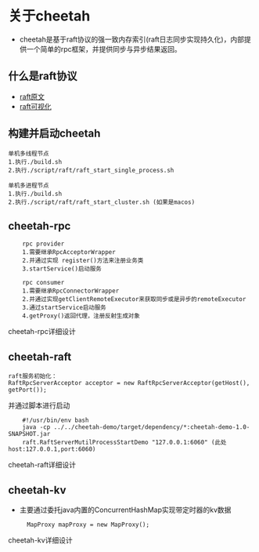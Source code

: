 # 关于cheetah
- cheetah是基于raft协议的强一致内存索引(raft日志同步实现持久化)，内部提供一个简单的rpc框架，并提供同步与异步结果返回。
## 什么是raft协议
- [raft原文](https://pdos.csail.mit.edu/6.824/papers/raft-extended.pdf)
- [raft可视化](http://thesecretlivesofdata.com/raft/)

## 构建并启动cheetah
	单机多线程节点
	1.执行./build.sh
	2.执行./script/raft/raft_start_single_process.sh 
	
	单机多进程节点
	1.执行./build.sh
	2.执行./script/raft/raft_start_cluster.sh (如果是macos)

## cheetah-rpc
		rpc provider
		1.需要继承RpcAcceptorWrapper
		2.并通过实现 register()方法来注册业务类
		3.startService()启动服务
		
		rpc consumer
		1.需要继承RpcConnectorWrapper
		2.并通过实现getClientRemoteExecutor来获取同步或是异步的remoteExecutor
		3.通过startService启动服务
		4.getProxy()返回代理，注册反射生成对象
		
	
   cheetah-rpc详细设计
## cheetah-raft
	raft服务初始化：
	RaftRpcServerAcceptor acceptor = new RaftRpcServerAcceptor(getHost(), getPort());
    

并通过脚本进行启动

	    #!/usr/bin/env bash  
	    java -cp ../../cheetah-demo/target/dependency/*:cheetah-demo-1.0-SNAPSHOT.jar 	
	    raft.RaftServerMutilProcessStartDemo "127.0.0.1:6060" (此处host:127.0.0.1,port:6060)
	    
cheetah-raft详细设计

## cheetah-kv
- 主要通过委托java内置的ConcurrentHashMap实现带定时器的kv数据

        MapProxy mapProxy = new MapProxy();
		
cheetah-kv详细设计




